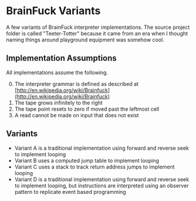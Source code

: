 # BrainFuck Variants
A few variants of BrainFuck interpreter implementations.  The source project folder is called "Teeter-Totter" because it came from an era when I thought naming things around playground equipment was somehow cool.

## Implementation Assumptions
All implementations assume the following.

0. The interpreter grammar is defined as described at [http://en.wikipedia.org/wiki/Brainfuck](http://en.wikipedia.org/wiki/Brainfuck)
1. The tape grows infinitely to the right
2. The tape point resets to zero if moved past the leftmost cell
3. A read cannot be made on input that does not exist

## Variants
- Variant A is a traditional implementation using forward and reverse seek to implement looping
- Variant B uses a computed jump table to implement looping
- Variant C uses a stack to track return address jumps to implement looping
- Variant D is a traditional implementation using forward and reverse seek to implement looping, but instructions are interpreted using an observer pattern to replicate event based programming
